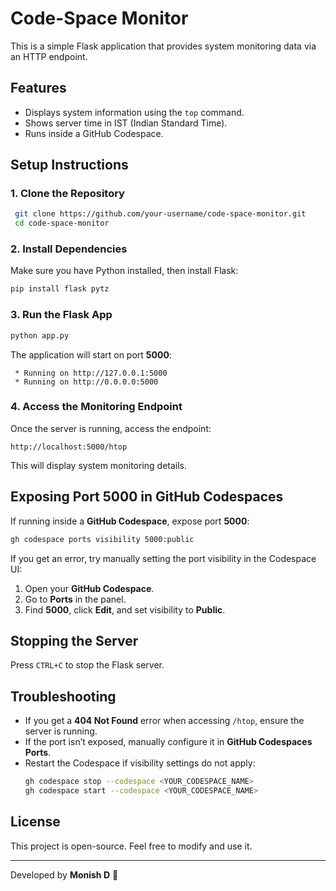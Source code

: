 # Code-Space Monitor

This is a simple Flask application that provides system monitoring data via an HTTP endpoint.

## Features
- Displays system information using the `top` command.
- Shows server time in IST (Indian Standard Time).
- Runs inside a GitHub Codespace.

## Setup Instructions

### 1. Clone the Repository
```sh
 git clone https://github.com/your-username/code-space-monitor.git
 cd code-space-monitor
```

### 2. Install Dependencies
Make sure you have Python installed, then install Flask:
```sh
pip install flask pytz
```

### 3. Run the Flask App
```sh
python app.py
```

The application will start on port **5000**:
```
 * Running on http://127.0.0.1:5000
 * Running on http://0.0.0.0:5000
```

### 4. Access the Monitoring Endpoint
Once the server is running, access the endpoint:
```
http://localhost:5000/htop
```
This will display system monitoring details.

## Exposing Port 5000 in GitHub Codespaces
If running inside a **GitHub Codespace**, expose port **5000**:

```sh
gh codespace ports visibility 5000:public
```

If you get an error, try manually setting the port visibility in the Codespace UI:
1. Open your **GitHub Codespace**.
2. Go to **Ports** in the panel.
3. Find **5000**, click **Edit**, and set visibility to **Public**.

## Stopping the Server
Press `CTRL+C` to stop the Flask server.

## Troubleshooting
- If you get a **404 Not Found** error when accessing `/htop`, ensure the server is running.
- If the port isn’t exposed, manually configure it in **GitHub Codespaces Ports**.
- Restart the Codespace if visibility settings do not apply:
  ```sh
  gh codespace stop --codespace <YOUR_CODESPACE_NAME>
  gh codespace start --codespace <YOUR_CODESPACE_NAME>
  ```

## License
This project is open-source. Feel free to modify and use it.

---
Developed by **Monish D** 🚀

